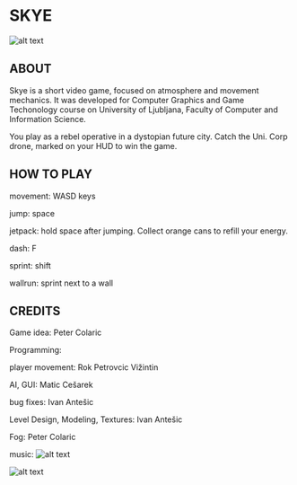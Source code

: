 # SKYE
![alt text](https://github.com/ia6382/SKYE_game/tree/master/screenshots/Screenshot1.png)

## ABOUT
Skye is a short video game, focused on atmosphere and movement mechanics. It was developed for Computer Graphics and Game Techonology course on University of Ljubljana, Faculty of Computer and Information Science.

You play as a rebel operative in a dystopian future city. Catch the Uni. Corp drone, marked on your HUD to win the game. 

## HOW TO PLAY

movement: WASD keys

jump: space

jetpack: hold space after jumping. Collect orange cans to refill your energy.

dash: F

sprint: shift

wallrun: sprint next to a wall

## CREDITS
Game idea: Peter Colaric

Programming:

player movement: Rok Petrovcic Vižintin

AI, GUI: Matic Cešarek

bug fixes: Ivan Antešic

Level Design, Modeling, Textures: Ivan Antešic

Fog: Peter Colaric

music: 
![alt text](https://github.com/ia6382/SKYE_game/tree/master/screenshots/Screenshot2.png)

![alt text](https://github.com/ia6382/SKYE_game/tree/master/screenshots/Screenshot3.png)
